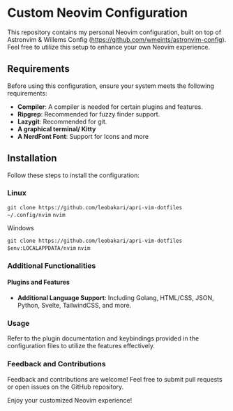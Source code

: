 # Custom Neovim Configuration

This repository contains my personal Neovim configuration, built on top of Astronvim & Willems Config (https://github.com/wmeints/astronvim-config). 
Feel free to utilize this setup to enhance your own Neovim experience.

## Requirements

Before using this configuration, ensure your system meets the following requirements:

- **Compiler**: A compiler is needed for certain plugins and features.
- **Ripgrep**: Recommended for fuzzy finder support.
- **Lazygit**: Recommended for git.
- **A graphical terminal/ Kitty** 
- **A NerdFont Font**: Support for Icons and more 
## Installation

Follow these steps to install the configuration:

### Linux

`git clone https://github.com/leobakari/apri-vim-dotfiles ~/.config/nvim`
`nvim`

Windows

`git clone https://github.com/leobakari/apri-vim-dotfiles $env:LOCALAPPDATA/nvim`
`nvim`

### Additional Functionalities

#### Plugins and Features

- **Additional Language Support**: Including Golang, HTML/CSS, JSON, Python, Svelte, TailwindCSS, and more.

### Usage

Refer to the plugin documentation and keybindings provided in the configuration files to utilize the features effectively.

### Feedback and Contributions

Feedback and contributions are welcome! Feel free to submit pull requests or open issues on the GitHub repository.

Enjoy your customized Neovim experience!
